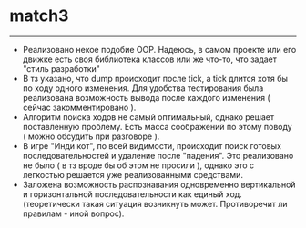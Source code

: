 # match3
***

* Реализовано некое подобие OOP. Надеюсь, в самом проекте или его движке есть своя библиотека классов или же что-то, что задает "стиль разработки"
* В тз указано, что dump происходит после tick, а tick длится хотя бы по ходу одного изменения. Для удобства тестирования была реализована возможность вывода после каждого изменения ( сейчас закомментировано ).
* Алгоритм поиска ходов не самый оптимальный, однако решает поставленную проблему. Есть масса соображений по этому поводу ( можно обсудить при разговоре ).
* В игре "Инди кот", по всей видимости, происходит поиск готовых последовательностей и удаление после "падения". Это реализовано не было ( в тз вроде бы об этом не просили ), однако это с легкостью решается уже реализованными средствами.
* Заложена возможность распознавания одновременно вертикальной и горизонтальной последовательности как единый ход. (теоретически такая ситуация возникнуть может. Противоречит ли правилам - иной вопрос).
